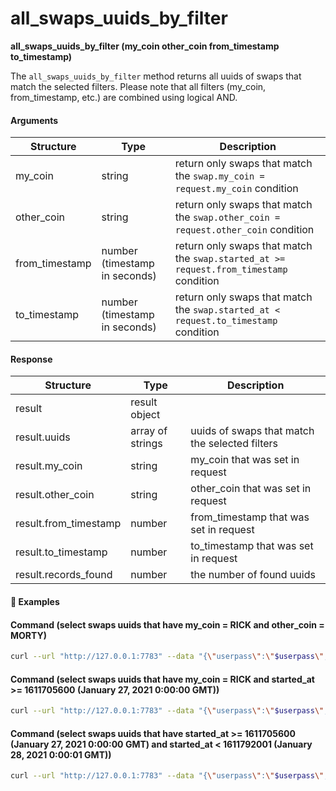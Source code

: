 # all\_swaps\_uuids\_by\_filter

**all_swaps_uuids_by_filter (my_coin other_coin from_timestamp to_timestamp)**

The `all_swaps_uuids_by_filter` method returns all uuids of swaps that match the selected filters. Please note that all filters (my_coin, from_timestamp, etc.) are combined using logical AND.

#### Arguments

| Structure      | Type                          | Description                                                                            |
| -------------- | ----------------------------- | -----------------------------------------------------------------------                |
| my_coin        | string                        | return only swaps that match the `swap.my_coin = request.my_coin` condition            |
| other_coin     | string                        | return only swaps that match the `swap.other_coin = request.other_coin` condition      |
| from_timestamp | number (timestamp in seconds) | return only swaps that match the `swap.started_at >= request.from_timestamp` condition |
| to_timestamp   | number (timestamp in seconds) | return only swaps that match the `swap.started_at < request.to_timestamp` condition    |

#### Response

| Structure             | Type             | Description                                                     |
| --------------------- | ---------------- | --------------------------------------------------------------- |
| result                | result object    |                                                                 |
| result.uuids          | array of strings | uuids of swaps that match the selected filters                  |
| result.my_coin        | string           | my_coin that was set in request                                 |
| result.other_coin     | string           | other_coin that was set in request                              |
| result.from_timestamp | number           | from_timestamp that was set in request                          |
| result.to_timestamp   | number           | to_timestamp that was set in request                            |
| result.records_found  | number           | the number of found uuids                                       |

#### :pushpin: Examples

#### Command (select swaps uuids that have my_coin = RICK and other_coin = MORTY)

```bash
curl --url "http://127.0.0.1:7783" --data "{\"userpass\":\"$userpass\",\"method\":\"all_swaps_uuids_by_filter\",\"my_coin\":\"RICK\",\"other_coin\":\"MORTY\"}"
```

#### Command (select swaps uuids that have my_coin = RICK and started_at >= 1611705600 (January 27, 2021 0:00:00 GMT))

```bash
curl --url "http://127.0.0.1:7783" --data "{\"userpass\":\"$userpass\",\"method\":\"all_swaps_uuids_by_filter\",\"my_coin\":\"RICK\",\"from_timestamp\":1611705600}"
```

#### Command (select swaps uuids that have started_at >= 1611705600 (January 27, 2021 0:00:00 GMT) and started_at < 1611792001 (January 28, 2021 0:00:01 GMT))

```bash
curl --url "http://127.0.0.1:7783" --data "{\"userpass\":\"$userpass\",\"method\":\"all_swaps_uuids_by_filter\",\"my_coin\":\"RICK\",\"from_timestamp\":1611705600,\"to_timestamp\":1611792001}"
```

<div style="margin-top: 0.5rem;">

<collapse-text hidden title="Response">

#### Response (success)

```json
{
  "result":{
    "uuids":[
      "015c13bc-da79-43e1-a6d4-4ac8b3099b34",
      "7592a07a-2805-4050-8ab8-984480e812f0",
      "82cbad96-ea9f-40fb-9225-07496323e35d",
      "177f7fa5-c9f3-4673-a2fa-28451a123e61"
    ],
    "my_coin":"MORTY",
    "other_coin":null,
    "from_timestamp":null,
    "to_timestamp":null,
    "found_records":4
  }
}
```

</collapse-text>

</div>
